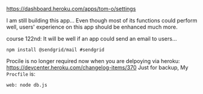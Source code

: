https://dashboard.heroku.com/apps/tom-o/settings

I am still building this app...
Even though most of its functions could perform well, users' experience on this app should be enhanced much more.

course 122nd:
It will be well if an app could send an email to users...
```
npm install @sendgrid/mail #sendgrid 
```


Procile is no longer required now when you are delpoying via heroku:
https://devcenter.heroku.com/changelog-items/370
Just for backup,
My `Procfile` is:
```
web: node db.js
```

